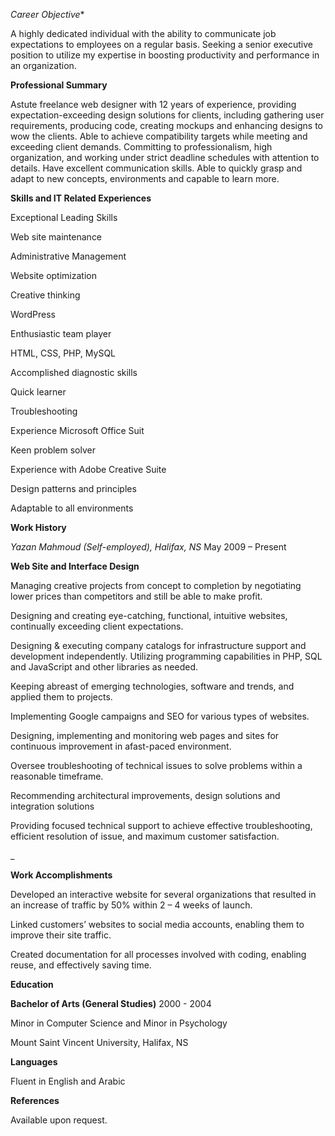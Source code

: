 *Career Objective**

A highly dedicated individual with the ability to communicate job expectations to employees on a regular basis. Seeking a senior executive position to utilize my expertise in boosting productivity and performance in an organization.

**Professional Summary**

Astute freelance web designer with 12 years of experience, providing expectation-exceeding design solutions for clients, including gathering user requirements, producing code, creating mockups and enhancing designs to wow the clients. Able to achieve compatibility targets while meeting and exceeding client demands. Committing to professionalism, high organization, and working under strict deadline schedules with attention to details. Have excellent communication skills. Able to quickly grasp and adapt to new concepts, environments and capable to learn more.

**Skills and IT Related Experiences**

Exceptional Leading Skills

Web site maintenance

Administrative Management

Website optimization

Creative thinking

WordPress

Enthusiastic team player

HTML, CSS, PHP, MySQL

Accomplished diagnostic skills

Quick learner

Troubleshooting

Experience Microsoft Office Suit

Keen problem solver

Experience with Adobe Creative Suite

Design patterns and principles

Adaptable to all environments

**Work History**

_Yazan Mahmoud (Self-employed), Halifax, NS_  May 2009 – Present

**Web Site and Interface Design**

Managing creative projects from concept to completion by negotiating lower prices than competitors and still be able to make profit.

Designing and creating eye-catching, functional, intuitive websites, continually exceeding client expectations.

Designing & executing company catalogs for infrastructure support and development independently.
Utilizing programming capabilities in PHP, SQL and JavaScript and other libraries as needed.

Keeping abreast of emerging technologies, software and trends, and applied them to projects.

Implementing Google campaigns and SEO for various types of websites.

Designing, implementing and monitoring web pages and sites for continuous improvement in afast-paced environment.

Oversee troubleshooting of technical issues to solve problems within a reasonable timeframe.

Recommending architectural improvements, design solutions and integration solutions

Providing focused technical support to achieve effective troubleshooting, efficient resolution of issue, and maximum customer satisfaction.

_



**Work Accomplishments**

Developed an interactive website for several organizations that resulted in an increase of traffic by 50% within 2 – 4 weeks of launch.

Linked customers’ websites to social media accounts, enabling them to improve their site traffic.

Created documentation for all processes involved with coding, enabling reuse, and effectively saving time.

**Education**

**Bachelor of Arts (General Studies)** 2000 - 2004

Minor in Computer Science and Minor in Psychology

Mount Saint Vincent University, Halifax, NS

**Languages**

Fluent in English and Arabic

**References**

Available upon request.
